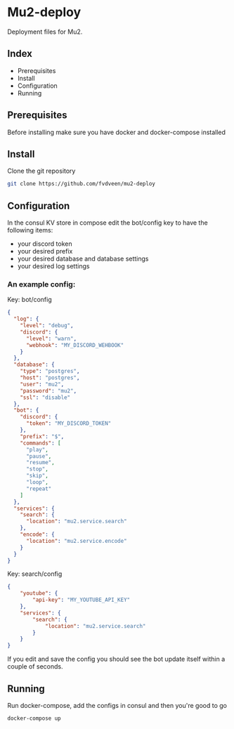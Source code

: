 # Mu2-deploy

Deployment files for Mu2.

## Index

* Prerequisites
* Install
* Configuration
* Running

## Prerequisites

Before installing make sure you have docker and docker-compose installed

## Install

Clone the git repository

```bash
git clone https://github.com/fvdveen/mu2-deploy
```

## Configuration

In the consul KV store in compose edit the bot/config key to have the following items: 
* your discord token
* your desired prefix
* your desired database and database settings
* your desired log settings

### An example config:

Key: bot/config

```json
{
  "log": {
    "level": "debug",
    "discord": {
      "level": "warn",
      "webhook": "MY_DISCORD_WEHBOOK"
    }
  },
  "database": {
    "type": "postgres",
    "host": "postgres",
    "user": "mu2",
    "password": "mu2",
    "ssl": "disable"
  },
  "bot": {
    "discord": {
      "token": "MY_DISCORD_TOKEN"
    },
    "prefix": "$",
    "commands": [
      "play",
      "pause",
      "resume",
      "stop",
      "skip",
      "loop",
      "repeat"
    ]
  },
  "services": {
    "search": {
      "location": "mu2.service.search"
    },
    "encode": {
      "location": "mu2.service.encode"
    }
  }
}
```

Key: search/config

```json
{
    "youtube": {
        "api-key": "MY_YOUTUBE_API_KEY"
    },
    "services": {
        "search": {
            "location": "mu2.service.search"
        }
    }
}
```

If you edit and save the config you should see the bot update itself within a couple of seconds.

## Running

Run docker-compose, add the configs in consul and then you're good to go

```bash
docker-compose up
```